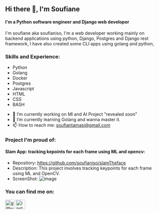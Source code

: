 ## Hi there 👋, I'm Soufiane
#### I'm a Python software engineer and Django web developer
I'm soufiane aka soufianiso, I'm a web developer working mainly on backend applications using python, Django, Postgres and Django rest framework, I have also created some CLI apps using golang and python, 


### Skills and Experience:
  * Python
  * Golang
  * Docker
  * Postgres
  * Javascript
  * HTML
  * CSS
  * BASH
- 🔭 I’m currently working on Ml and AI Project "revealed soon" 
- 🌱 I’m currently learning Golang and wanna master it. 
- 📫 How to reach me: soufiantamasi@gmail.com 

### Project I'm proud of:

   #### Slam App: tracking kepoints for each frame using ML and opencv:
   * Repository: https://github.com/soufianiso/slamTheface
   * Description: This project involves tracking keypoints for each frame using ML and OpenCV.
   * ScreenShot:
   ![image](https://github.com/soufianiso/soufianiso/assets/21336739/4ec4ec0c-5e67-4ffb-a2d5-f52f645d30a0)


### You can find me on:
   [<img src='https://cdn.jsdelivr.net/npm/simple-icons@3.0.1/icons/github.svg' alt='github' height='30'>](https://github.com/soufianiso)  [<img src='https://cdn.jsdelivr.net/npm/simple-icons@3.0.1/icons/instagram.svg' alt='instagram' height='30'>](https://www.instagram.com/soufianeait_/)  
